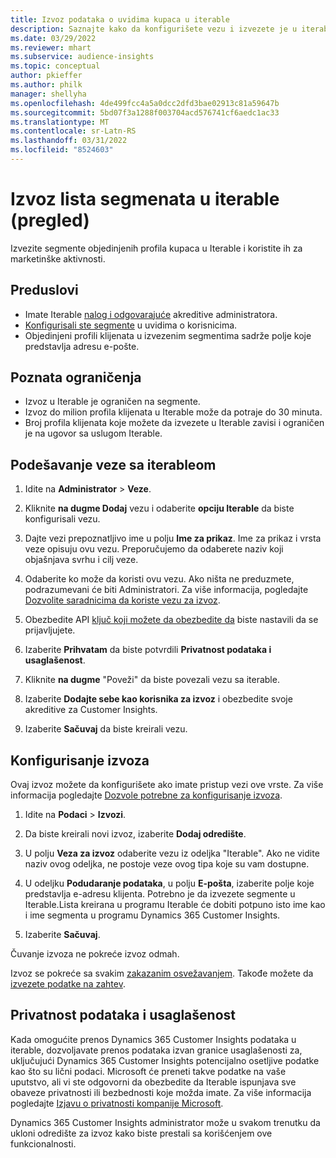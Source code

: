```yaml
---
title: Izvoz podataka o uvidima kupaca u iterable
description: Saznajte kako da konfigurišete vezu i izvezete je u iterable.
ms.date: 03/29/2022
ms.reviewer: mhart
ms.subservice: audience-insights
ms.topic: conceptual
author: pkieffer
ms.author: philk
manager: shellyha
ms.openlocfilehash: 4de499fcc4a5a0dcc2dfd3bae02913c81a59647b
ms.sourcegitcommit: 5bd07f3a1288f003704acd576741cf6aedc1ac33
ms.translationtype: MT
ms.contentlocale: sr-Latn-RS
ms.lasthandoff: 03/31/2022
ms.locfileid: "8524603"
---
```

# <a name="export-segment-lists-to-iterable-preview"></a>Izvoz lista segmenata u iterable (pregled)

Izvezite segmente objedinjenih profila kupaca u Iterable i koristite ih za marketinške aktivnosti.

## <a name="prerequisites"></a>Preduslovi

-   Imate Iterable [nalog i odgovarajuće](https://iterable.com/) akreditive administratora.
-   [Konfigurisali ste segmente](segments.md) u uvidima o korisnicima.
-   Objedinjeni profili klijenata u izvezenim segmentima sadrže polje koje predstavlja adresu e-pošte.

## <a name="known-limitations"></a>Poznata ograničenja

- Izvoz u Iterable je ograničen na segmente.
- Izvoz do milion profila klijenata u Iterable može da potraje do 30 minuta. 
- Broj profila klijenata koje možete da izvezete u Iterable zavisi i ograničen je na ugovor sa uslugom Iterable.

## <a name="set-up-connection-to-iterable"></a>Podešavanje veze sa iterableom

1. Idite na **Administrator** > **Veze**.

1. Kliknite **na dugme Dodaj** vezu i odaberite **opciju Iterable** da biste konfigurisali vezu.

1. Dajte vezi prepoznatljivo ime u polju **Ime za prikaz**. Ime za prikaz i vrsta veze opisuju ovu vezu. Preporučujemo da odaberete naziv koji objašnjava svrhu i cilj veze.

1. Odaberite ko može da koristi ovu vezu. Ako ništa ne preduzmete, podrazumevani će biti Administratori. Za više informacija, pogledajte [Dozvolite saradnicima da koriste vezu za izvoz](connections.md#allow-contributors-to-use-a-connection-for-exports).

1. Obezbedite API [ključ koji možete da obezbedite da](https://support.iterable.com/hc/en-us/articles/360043464871) biste nastavili da se prijavljujete. 

1. Izaberite **Prihvatam** da biste potvrdili **Privatnost podataka i usaglašenost**.

1. Kliknite **na dugme** "Poveži" da biste povezali vezu sa iterable.

1. Izaberite **Dodajte sebe kao korisnika za izvoz** i obezbedite svoje akreditive za Customer Insights.

1. Izaberite **Sačuvaj** da biste kreirali vezu.

## <a name="configure-an-export"></a>Konfigurisanje izvoza

Ovaj izvoz možete da konfigurišete ako imate pristup vezi ove vrste. Za više informacija pogledajte [Dozvole potrebne za konfigurisanje izvoza](export-destinations.md#set-up-a-new-export).

1. Idite na **Podaci** > **Izvozi**.

1. Da biste kreirali novi izvoz, izaberite **Dodaj odredište**.

1. U polju **Veza za izvoz** odaberite vezu iz odeljka "Iterable". Ako ne vidite naziv ovog odeljka, ne postoje veze ovog tipa koje su vam dostupne.

3. U odeljku **Podudaranje podataka**, u polju **E-pošta**, izaberite polje koje predstavlja e-adresu klijenta. Potrebno je da izvezete segmente u Iterable.Lista kreirana u programu Iterable će dobiti potpuno isto ime kao i ime segmenta u programu Dynamics 365 Customer Insights.

1. Izaberite **Sačuvaj**.

Čuvanje izvoza ne pokreće izvoz odmah.

Izvoz se pokreće sa svakim [zakazanim osvežavanjem](system.md#schedule-tab). Takođe možete da [izvezete podatke na zahtev](export-destinations.md#run-exports-on-demand). 


## <a name="data-privacy-and-compliance"></a>Privatnost podataka i usaglašenost

Kada omogućite prenos Dynamics 365 Customer Insights podataka u iterable, dozvoljavate prenos podataka izvan granice usaglašenosti za, uključujući Dynamics 365 Customer Insights potencijalno osetljive podatke kao što su lični podaci. Microsoft će preneti takve podatke na vaše uputstvo, ali vi ste odgovorni da obezbedite da Iterable ispunjava sve obaveze privatnosti ili bezbednosti koje možda imate. Za više informacija pogledajte [Izjavu o privatnosti kompanije Microsoft](https://go.microsoft.com/fwlink/?linkid=396732).

Dynamics 365 Customer Insights administrator može u svakom trenutku da ukloni odredište za izvoz kako biste prestali sa korišćenjem ove funkcionalnosti.
